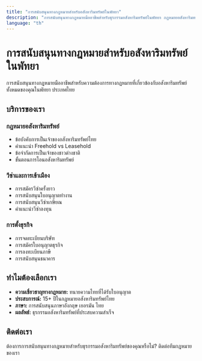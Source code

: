 ```yaml
---
title: "การสนับสนุนทางกฎหมายสำหรับอสังหาริมทรัพย์ในพัทยา"
description: "การสนับสนุนทางกฎหมายมืออาชีพสำหรับธุรกรรมอสังหาริมทรัพย์ในพัทยา กฎหมายอสังหาริมทรัพย์ไทย โครงสร้างการเป็นเจ้าของ และการสนับสนุนวีซ่า"
language: "th"
---
```


# การสนับสนุนทางกฎหมายสำหรับอสังหาริมทรัพย์ในพัทยา

การสนับสนุนทางกฎหมายมืออาชีพสำหรับความต้องการทางกฎหมายที่เกี่ยวข้องกับอสังหาริมทรัพย์ทั้งหมดของคุณในพัทยา ประเทศไทย

## บริการของเรา

### กฎหมายอสังหาริมทรัพย์
- ข้อบังคับการเป็นเจ้าของอสังหาริมทรัพย์ไทย
- คำแนะนำ Freehold vs Leasehold
- ข้อจำกัดการเป็นเจ้าของชาวต่างชาติ
- ขั้นตอนการโอนอสังหาริมทรัพย์

### วีซ่าและการเข้าเมือง
- การสมัครวีซ่าครั้งยาว
- การสนับสนุนใบอนุญาตทำงาน
- การสนับสนุนวีซ่าเกษียณ
- คำแนะนำวีซ่าลงทุน

### การตั้งธุรกิจ
- การจดทะเบียนบริษัท
- การสมัครใบอนุญาตธุรกิจ
- การลงทะเบียนภาษี
- การสนับสนุนธนาคาร

## ทำไมต้องเลือกเรา

- **ความเชี่ยวชาญทางกฎหมาย:** ทนายความไทยที่ได้รับใบอนุญาต
- **ประสบการณ์:** 15+ ปีในกฎหมายอสังหาริมทรัพย์ไทย
- **ภาษา:** การสนับสนุนภาษาอังกฤษ เยอรมัน ไทย
- **ผลลัพธ์:** ธุรกรรมอสังหาริมทรัพย์ที่ประสบความสำเร็จ

## ติดต่อเรา

ต้องการการสนับสนุนทางกฎหมายสำหรับธุรกรรมอสังหาริมทรัพย์ของคุณหรือไม่? ติดต่อทีมกฎหมายของเรา
